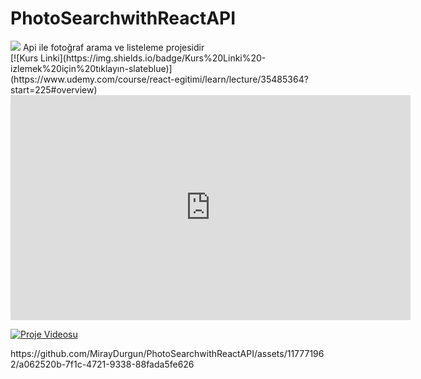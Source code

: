 # PhotoSearchwithReactAPI
<img src="https://user-images.githubusercontent.com/73097560/115834477-dbab4500-a447-11eb-908a-139a6edaec5c.gif"> 
Api ile fotoğraf arama ve listeleme projesidir
<br>
  [![Kurs Linki](https://img.shields.io/badge/Kurs%20Linki%20-izlemek%20için%20tıklayın-slateblue)](https://www.udemy.com/course/react-egitimi/learn/lecture/35485364?start=225#overview)

<source src="https://github.com/MirayDurgun/PhotoSearchwithReactAPI/assets/117771962/a062520b-7f1c-4721-9338-88fada5fe626" type="video/mp4">

<iframe width="640" height="360" src=" https://github.com/MirayDurgun/PhotoSearchwithReactAPI/assets/117771962/a062520b-7f1c-4721-9338-88fada5fe626" frameborder="0" allowfullscreen></iframe>

[![Proje Videosu](https://img.youtube.com/vi/YOUR_VIDEO_ID/0.jpg)]( https://github.com/MirayDurgun/PhotoSearchwithReactAPI/assets/117771962/a062520b-7f1c-4721-9338-88fada5fe626)


<div>
  https://github.com/MirayDurgun/PhotoSearchwithReactAPI/assets/117771962/a062520b-7f1c-4721-9338-88fada5fe626

</div>
